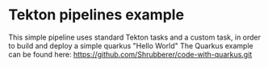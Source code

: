 # Tekton pipelines example

This simple pipeline uses standard Tekton tasks and a custom task, in order to build and deploy a simple quarkus "Hello World" 
The Quarkus example can be found here: 
https://github.com/Shrubberer/code-with-quarkus.git
